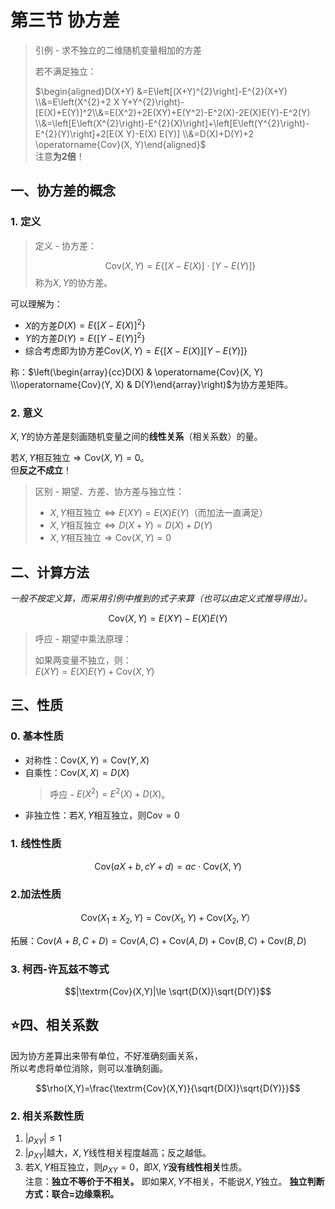 # 第三节 协方差

> 引例 - 求不独立的二维随机变量相加的方差
>
> 若不满足独立：
>
> $\begin{aligned}D(X+Y) &=E\left[(X+Y)^{2}\right]-E^{2}(X+Y) \\&=E\left(X^{2}+2 X Y+Y^{2}\right)-[E(X)+E(Y)]^2\\&=E(X^2)+2E(XY)+E(Y^2)-E^2(X)-2E(X)E(Y)-E^2(Y) \\&=\left[E\left(X^{2}\right)-E^{2}(X)\right]+\left[E\left(Y^{2}\right)-E^{2}(Y)\right]+2[E(X Y)-E(X) E(Y)] \\&=D(X)+D(Y)+2 \operatorname{Cov}(X, Y)\end{aligned}$  
> 注意**为$2$倍**！

## 一、协方差的概念

### 1. 定义

> 定义 - 协方差：
>
> $$\textrm{Cov}(X,Y)=E\{ [X-E(X)]\cdot[Y-E(Y)]\}$$
> 称为$X,Y$的协方差。

可以理解为：

* $X$的方差$D(X)=E\{[X-E(X)]^2\}$
* $Y$的方差$D(Y)=E\{[Y-E(Y)]^2\}$
* 综合考虑即为协方差$\textrm{Cov}(X,Y)=E\{[X-E(X)][Y-E(Y)]\}$

称：$\left(\begin{array}{cc}D(X) & \operatorname{Cov}(X, Y) \\\operatorname{Cov}(Y, X) & D(Y)\end{array}\right)$为协方差矩阵。

### 2. 意义

$X,Y$的协方差是刻画随机变量之间的**线性关系**（相关系数）的量。

若$X,Y$相互独立$\Rightarrow \textrm{Cov}(X,Y)=0$。  
但**反之不成立**！
> 区别 - 期望、方差、协方差与独立性：
>
> * $X,Y$相互独立$\Leftrightarrow  E(XY)=E(X)E(Y)$（而加法一直满足）
> * $X,Y$相互独立$\Leftrightarrow  D(X+Y)=D(X)+D(Y)$
> * $X,Y$相互独立$\Rightarrow \textrm{Cov}(X,Y)=0$

## 二、计算方法

*一般不按定义算，而采用引例中推到的式子来算（也可以由定义式推导得出）。*

$$\textrm{Cov}(X,Y)=E(XY)-E(X)E(Y)$$

> 呼应 - 期望中乘法原理：
>
> 如果两变量不独立，则：  
> $E(XY)=E(X)E(Y)+\textrm{Cov}(X,Y)$

## 三、性质

### 0. 基本性质

* 对称性：$\textrm{Cov}(X,Y)=\textrm{Cov}(Y,X)$
* 自乘性：$\textrm{Cov}(X,X)=D(X)$  
  > 呼应 - $E(X^2)=E^2(X)+D(X)$。
* 非独立性：若$X,Y$相互独立，则$\textrm{Cov}=0$

### 1. 线性性质

$$\textrm{Cov}(aX+b,cY+d)=ac\cdot\textrm{Cov}(X,Y)$$

### 2.加法性质

$$\textrm{Cov}(X_1\pm X_2,Y)=\textrm{Cov}(X_1,Y)+\textrm{Cov}(X_2,Y）$$

拓展：$\textrm{Cov}(A+B,C+D)=\textrm{Cov}(A,C)+\textrm{Cov}(A,D)+\textrm{Cov}(B,C)+\textrm{Cov}(B,D)$

### 3. 柯西-许瓦兹不等式

$$|\textrm{Cov}(X,Y)|\le \sqrt{D(X)}\sqrt{D(Y)}$$

## ⭐四、相关系数

因为协方差算出来带有单位，不好准确刻画关系，  
所以考虑将单位消除，则可以准确刻画。

$$\rho(X,Y)=\frac{\textrm{Cov}(X,Y)}{\sqrt{D(X)}\sqrt{D(Y)}}$$

### 2. 相关系数性质

1. $|\rho_{XY}|\le1$
2. $|\rho_{XY}|$越大，$X,Y$线性相关程度越高；反之越低。
3. 若$X,Y$相互独立，则$\rho_{XY}=0$，即$X,Y$**没有线性相关**性质。  
   注意：**独立不等价于不相关。** 即如果$X,Y$不相关，不能说$X,Y$独立。
   **独立判断方式：联合=边缘乘积。**
